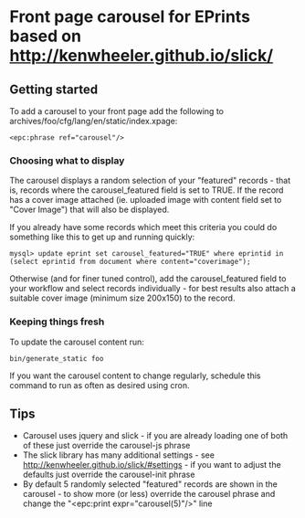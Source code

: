 # Front page carousel for EPrints based on http://kenwheeler.github.io/slick/

## Getting started

To add a carousel to your front page add the following to archives/foo/cfg/lang/en/static/index.xpage:

````
<epc:phrase ref="carousel"/>
````

### Choosing what to display

The carousel displays a random selection of your "featured" records - that is, records where the carousel_featured field is set to TRUE. If the record has a cover image attached (ie. uploaded image with content field set to "Cover Image") that will also be displayed.

If you already have some records which meet this criteria you could do something like this to get up and running quickly:

```
mysql> update eprint set carousel_featured="TRUE" where eprintid in (select eprintid from document where content="coverimage");
```

Otherwise (and for finer tuned control), add the carousel_featured field to your workflow and select records individually - for best results also attach a suitable cover image (minimum size 200x150) to the record.

### Keeping things fresh

To update the carousel content run:

````
bin/generate_static foo
````

If you want the carousel content to change regularly, schedule this command to run as often as desired using cron.

## Tips

* Carousel uses jquery and slick - if you are already loading one of both of these just override the carousel-js phrase
* The slick library has many additional settings - see http://kenwheeler.github.io/slick/#settings - if you want to adjust the defaults just override the carousel-init phrase
* By default 5 randomly selected "featured" records are shown in the carousel - to show more (or less) override the carousel phrase and change the "<epc:print expr="carousel(5)"/>" line
